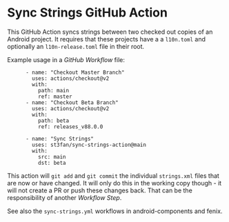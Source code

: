 # Sync Strings GitHub Action

This GitHub Action syncs strings between two checked out copies of an Android project. It requires that these projects have a a `l10n.toml` and optionally an `l10n-release.toml` file in their root.

Example usage in a _GitHub Workflow_ file:

```
      - name: "Checkout Master Branch"
        uses: actions/checkout@v2
        with:
          path: main
          ref: master
      - name: "Checkout Beta Branch"
        uses: actions/checkout@v2
        with:
          path: beta
          ref: releases_v88.0.0
          
      - name: "Sync Strings"
        uses: st3fan/sync-strings-action@main
        with:
          src: main
          dst: beta

```

This action will `git add` and `git commit` the individual `strings.xml` files that are now or have changed. It will only do this in the working copy though - it will not create a PR or push these changes back. That can be the responsibility of another _Workflow Step_.

See also the `sync-strings.yml` workflows in android-components and fenix.
